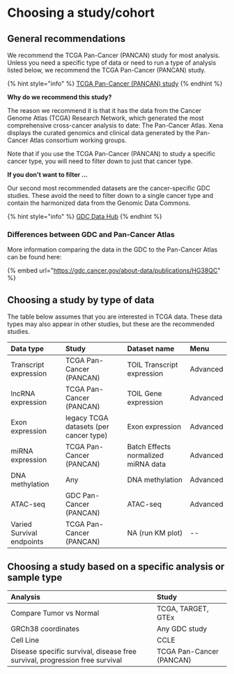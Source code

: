 # Choosing a study/cohort

## General recommendations

We recommend the TCGA Pan-Cancer \(PANCAN\) study for most analysis. Unless you need a specific type of data or need to run a type of analysis listed below, we recommend the TCGA Pan-Cancer \(PANCAN\) study.

{% hint style="info" %}
[TCGA Pan-Cancer \(PANCAN\) study](https://xenabrowser.net/?bookmark=282d192d37dff30390bfb9d78a668975)
{% endhint %}

**Why do we recommend this study?**

The reason we recommend it is that it has the data from the Cancer Genome Atlas \(TCGA\) Research Network, which generated the most comprehensive cross-cancer analysis to date: The Pan-Cancer Atlas. Xena displays the curated genomics and clinical data generated by the Pan-Cancer Atlas consortium working groups.

Note that if you use the TCGA Pan-Cancer \(PANCAN\) to study a specific cancer type, you will need to filter down to just that cancer type.

**If you don't want to filter ...**

Our second most recommended datasets are the cancer-specific GDC studies. These avoid the need to filter down to a single cancer type and contain the harmonized data from the Genomic Data Commons.

{% hint style="info" %}
[GDC Data Hub](https://xenabrowser.net/datapages/?host=https%3A%2F%2Fgdc.xenahubs.net&removeHub=https%3A%2F%2Fxena.treehouse.gi.ucsc.edu%3A443)
{% endhint %}

### Differences between GDC and Pan-Cancer Atlas

More information comparing the data in the GDC to the Pan-Cancer Atlas can be found here:

{% embed url="https://gdc.cancer.gov/about-data/publications/HG38QC" %}

## Choosing a study by type of data

The table below assumes that you are interested in TCGA data. These data types may also appear in other studies, but these are the recommended studies. 

| Data type | Study | Dataset name | Menu |
| :--- | :--- | :--- | :--- |
| Transcript expression | TCGA Pan-Cancer \(PANCAN\) | TOIL Transcript expression | Advanced |
| lncRNA expression | TCGA Pan-Cancer \(PANCAN\) | TOIL Gene expression | Advanced |
| Exon expression | legacy TCGA datasets \(per cancer type\) | Exon expression | Advanced |
| miRNA expression | TCGA Pan-Cancer \(PANCAN\) | Batch Effects normalized miRNA data | Advanced |
| DNA methylation | Any | DNA methylation | Advanced |
| ATAC-seq | GDC Pan-Cancer \(PANCAN\) | ATAC-seq | Advanced |
| Varied Survival endpoints | TCGA Pan-Cancer \(PANCAN\) | NA \(run KM plot\) | -- |

## Choosing a study based on a specific analysis or sample type

| Analysis | Study |
| :--- | :--- |
| Compare Tumor vs Normal | TCGA, TARGET, GTEx |
| GRCh38 coordinates | Any GDC study |
| Cell Line | CCLE |
| Disease specific survival, disease free survival, progression free survival | TCGA Pan-Cancer \(PANCAN\) |



